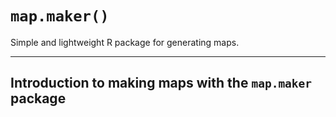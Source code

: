 # `map.maker()`

Simple and lightweight R package for generating maps.

---

## Introduction to making maps with the `map.maker` package
